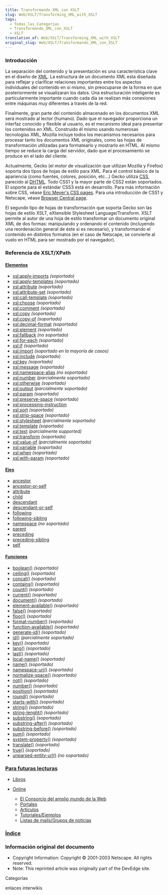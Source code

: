 ```yaml
---
title: Transformando XML con XSLT
slug: Web/XSLT/Transforming_XML_with_XSLT
tags:
  - Todas_las_Categorías
  - Transformando_XML_con_XSLT
  - XSLT
translation_of: Web/XSLT/Transforming_XML_with_XSLT
original_slug: Web/XSLT/Transformando_XML_con_XSLT
---
```


### Introducción

La separación del contenido y la presentación es una característica clave en el diseño de [XML](/es/XML). La estructura de un documento XML esta diseñada para reflejar y clarificar relaciones importantes entre los aspectos individuales del contenido en si mismo, sin preocuparse de la forma en que posteriormente se visualizaran los datos. Una estructuración inteligente es particularmente importante cuando cada día se realizan más conexiones entre máquinas muy diferentes a través de la red.

Finalmente, gran parte del contenido almacenado en los documentos XML será mostrado al lector (humano). Dado que el navegador proporciona un interfaz conocido y flexible al usuario, es el mecanismo ideal para presentar los contenidos en XML. Construido él mismo usando numerosas tecnologías XML, Mozilla incluye todos los mecanismos necesarios para procesar tanto los documentos XML originales, como las hojas de transformación utilizadas para formatearlo y mostrarlo en HTML. Al mismo tiempo se reduce la carga del servidor, dado que el procesamiento se produce en el lado del cliente.

Actualmente, Gecko (el motor de visualización que utilizan Mozilla y Firefox) soporta dos tipos de hojas de estilo para XML. Para el control básico de la apariencia (como fuentes, colores, posición, etc...) Gecko utiliza [CSS](/es/CSS), parecido al [DHTML](/es/DHTML). Todo CSS1 y la mayor parte de CSS2 están soportados. El soporte para el estándar CSS3 está en desarrollo. Para más información sobre CSS, véase [Eric Meyer's CSS pages](http://www.meyerweb.com/eric/css/). Para una introducción de CSS1 y Netscape, véase [Browser Central page](http://home.netscape.com/browsers/future/standards.html#1).

El segundo tipo de hojas de transformación que soporta Gecko son las hojas de estilo XSLT, eXtensible Stylesheet Language/Transform. XSLT permite al autor de una hoja de estilo transformar un documento original XML de dos formas: manipulando y ordenando el contenido (incluyendo una reordenación general de éste si es necesario), y transformando el contenido en distintos formatos (en el caso de Netscape, se convierte al vuelo en HTML para ser mostrado por el navegador).

### Referencia de XSLT/XPath

#### [Elementos](/es/XSLT/Elementos)

- [xsl:apply-imports](/es/XSLT/apply-imports) _(soportado)_
- [xsl:apply-templates](/es/XSLT/apply-templates) _(soportado)_
- [xsl:attribute](/es/XSLT/attribute) _(soportado)_
- [xsl:attribute-set](/es/XSLT/attribute-set) _(soportado)_
- [xsl:call-template](/es/XSLT/call-template) _(soportado)_
- [xsl:choose](/es/XSLT/choose) _(soportado)_
- [xsl:comment](/es/XSLT/comment) _(soportado)_
- [xsl:copy](/es/XSLT/copy) _(soportado)_
- [xsl:copy-of](/es/XSLT/copy-of) _(soportado)_
- [xsl:decimal-format](/es/XSLT/decimal-format) _(soportado)_
- [xsl:element](/es/XSLT/element) _(soportado)_
- [xsl:fallback](/es/XSLT/fallback) _(no soportado)_
- [xsl:for-each](/es/XSLT/for-each) _(soportado)_
- [xsl:if](/es/XSLT/if) _(soportado)_
- [xsl:import](/es/XSLT/import) _(soportado en la mayoría de casos)_
- [xsl:include](/es/XSLT/include) _(soportado)_
- [xsl:key](/es/XSLT/key) _(soportado)_
- [xsl:message](/es/XSLT/message) _(soportado)_
- [xsl:namespace-alias](/es/XSLT/namespace-alias) _(no soportado)_
- [xsl:number](/es/XSLT/number) _(parcialmente soportado)_
- [xsl:otherwise](/es/XSLT/otherwise) _(soportado)_
- [xsl:output](/es/XSLT/output) _(parcialmente soportado)_
- [xsl:param](/es/XSLT/param) _(soportado)_
- [xsl:preserve-space](/es/XSLT/preserve-space) _(soportado)_
- [xsl:processing-instruction](/es/XSLT/processing-instruction)
- [xsl:sort](/es/XSLT/sort) _(soportado)_
- [xsl:strip-space](/es/XSLT/strip-space) _(soportado)_
- [xsl:stylesheet](/es/XSLT/stylesheet) _(parcialmente soportado)_
- [xsl:template](/es/XSLT/template) _(soportado)_
- [xsl:text](/es/XSLT/text) _(parcialmente supported)_
- [xsl:transform](/es/XSLT/transform) _(soportado)_
- [xsl:value-of](/es/XSLT/value-of) _(parcialmente soportado)_
- [xsl:variable](/es/XSLT/variable) _(soportado)_
- [xsl:when](/es/XSLT/when) _(soportado)_
- [xsl:with-param](/es/XSLT/with-param) _(soportado)_

#### [Ejes](/es/XPath/Ejes)

- [ancestor](/es/XPath/Ejes/ancestor)
- [ancestor-or-self](/es/XPath/Ejes/ancestor-or-self)
- [attribute](/es/XPath/Ejes/attribute)
- [child](/es/XPath/Ejes/child)
- [descendant](/es/XPath/Ejes/descendant)
- [descendant-or-self](/es/XPath/Ejes/descendant-or-self)
- [following](/es/XPath/Ejes/following)
- [following-sibling](/es/XPath/Ejes/following-sibling)
- [namespace](/es/XPath/Ejes/namespace) _(no soportado)_
- [parent](/es/XPath/Ejes/parent)
- [preceding](/es/XPath/Ejes/preceding)
- [preceding-sibling](/es/XPath/Ejes/preceding-sibling)
- [self](/es/XPath/Ejes/self)

#### [Funciones](/es/XPath/Funciones)

- [boolean()](/es/XPath/Funciones/boolean) _(soportado)_
- [ceiling()](/es/XPath/Funciones/ceiling) _(soportado)_
- [concat()](/es/XPath/Funciones/concat) _(soportado)_
- [contains()](/es/XPath/Funciones/contains) _(soportado)_
- [count()](/es/XPath/Funciones/count) _(soportado)_
- [current()](/es/XPath/Funciones/current) _(soportado)_
- [document()](/es/XPath/Funciones/document) _(soportado)_
- [element-available()](/es/XPath/Funciones/element-available) _(soportado)_
- [false()](/es/XPath/Funciones/false) _(soportado)_
- [floor()](/es/XPath/Funciones/floor) _(soportado)_
- [format-number()](/es/XPath/Funciones/format-number) _(soportado)_
- [function-available()](/es/XPath/Funciones/function-available) _(soportado)_
- [generate-id()](/es/XPath/Funciones/generate-id) _(soportado)_
- [id()](/es/XPath/Funciones/id) _(parcialmente soportado)_
- [key()](/es/XPath/Funciones/key) _(soportado)_
- [lang()](/es/XPath/Funciones/lang) _(soportado)_
- [last()](/es/XPath/Funciones/last) _(soportado)_
- [local-name()](/es/XPath/Funciones/local-name) _(soportado)_
- [name()](/es/XPath/Funciones/name) _(soportado)_
- [namespace-uri()](/es/XPath/Funciones/namespace-uri) _(soportado)_
- [normalize-space()](/es/XPath/Funciones/normalize-space) _(soportado)_
- [not()](/es/XPath/Funciones/not) _(soportado)_
- [number()](/es/XPath/Funciones/number) _(soportado)_
- [position()](/es/XPath/Funciones/position) _(soportado)_
- [round()](/es/XPath/Funciones/round) _(soportado)_
- [starts-with()](/es/XPath/Funciones/starts-with) _(soportado)_
- [string()](/es/XPath/Funciones/string) _(soportado)_
- [string-lenght()](/es/XPath/Funciones/string-length) _(soportado)_
- [substring()](/es/XPath/Funciones/substring) _(soportado)_
- [substring-after()](/es/XPath/Funciones/substring-after) _(soportado)_
- [substring-before()](/es/XPath/Funciones/substring-before) _(soportado)_
- [sum()](/es/XPath/Funciones/sum) _(soportado)_
- [system-property()](/es/XPath/Funciones/system-property) _(soportado)_
- [translate()](/es/XPath/Funciones/translate) _(soportado)_
- [true()](/es/XPath/Funciones/true) _(soportado)_
- [unparsed-entity-url()](/es/XPath/Funciones/unparsed-entity-url) _(no soportado)_

### [Para futuras lecturas](/es/Transformando_XMLcon_XSLT/Para_Futuras_Lecturas)

- [Libros](/es/Transformando_XMLcon_XSLT/Para_Futuras_Lecturas#Libros)
- [Online](/es/Transformando_XMLcon_XSLT/Para_Futuras_Lecturas#Online)

  - [El Consorcio del amplio mundo de la Web](/es/Transformando_XMLcon_XSLT/Para_Futuras_Lecturas#El_Consorcio_del_Mundo_de_la_Web)
  - [Portales](/es/Transformando_XMLcon_XSLT/Para_Futuras_Lecturas#Portales)
  - [Artículos](/es/Transformando_XMLcon_XSLT/Para_Futuras_Lecturas#Art.C3.ADculos)
  - [Tutoriales/Ejemplos](/es/Transformando_XMLcon_XSLT/Para_Futuras_Lecturas#Tutoriales.2FEjemplos)
  - [Listas de mails/Grupos de noticias](/es/Transformando_XMLcon_XSLT/Para_Futuras_Lecturas#Listas_de_mails.2FGrupos_de_noticias)

### [Índice](/es/Transformando_XML_con_XSLT/Indice)

### Información original del documento

- Copyright Information: Copyright © 2001-2003 Netscape. All rights reserved.
- Note: This reprinted article was originally part of the DevEdge site.

Categorías

enlaces interwikis
